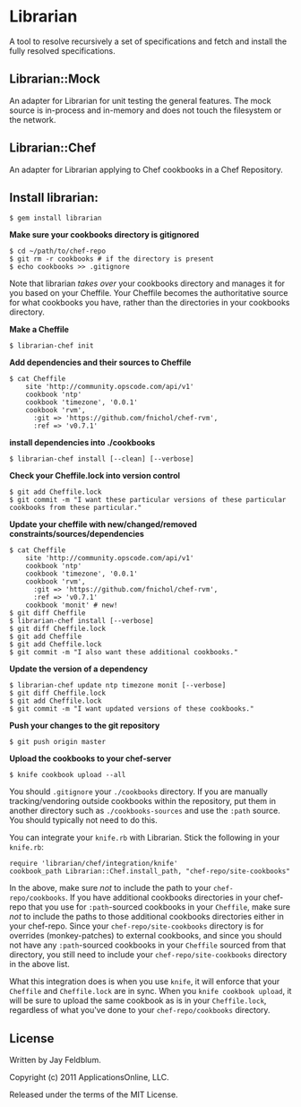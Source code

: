 Librarian
=========

A tool to resolve recursively a set of specifications and fetch and install the fully resolved specifications.

Librarian::Mock
---------------

An adapter for Librarian for unit testing the general features.
The mock source is in-process and in-memory and does not touch the filesystem or the network.

Librarian::Chef
---------------

An adapter for Librarian applying to Chef cookbooks in a Chef Repository.

## Install librarian:

    $ gem install librarian


__Make sure your cookbooks directory is gitignored__

    $ cd ~/path/to/chef-repo
    $ git rm -r cookbooks # if the directory is present
    $ echo cookbooks >> .gitignore

Note that librarian *takes over* your cookbooks directory
  and manages it for you based on your Cheffile. Your
  Cheffile becomes the authoritative source for what
  cookbooks you have, rather than the directories in your
  cookbooks directory.

__Make a Cheffile__

    $ librarian-chef init

__Add dependencies and their sources to Cheffile__

    $ cat Cheffile
        site 'http://community.opscode.com/api/v1'
        cookbook 'ntp'
        cookbook 'timezone', '0.0.1'
        cookbook 'rvm',
          :git => 'https://github.com/fnichol/chef-rvm',
          :ref => 'v0.7.1'

__install dependencies into ./cookbooks__

    $ librarian-chef install [--clean] [--verbose]

__Check your Cheffile.lock into version control__

    $ git add Cheffile.lock
    $ git commit -m "I want these particular versions of these particular cookbooks from these particular."

__Update your cheffile with new/changed/removed constraints/sources/dependencies__

    $ cat Cheffile
        site 'http://community.opscode.com/api/v1'
        cookbook 'ntp'
        cookbook 'timezone', '0.0.1'
        cookbook 'rvm',
          :git => 'https://github.com/fnichol/chef-rvm',
          :ref => 'v0.7.1'
        cookbook 'monit' # new!
    $ git diff Cheffile
    $ librarian-chef install [--verbose]
    $ git diff Cheffile.lock
    $ git add Cheffile
    $ git add Cheffile.lock
    $ git commit -m "I also want these additional cookbooks."

__Update the version of a dependency__

    $ librarian-chef update ntp timezone monit [--verbose]
    $ git diff Cheffile.lock
    $ git add Cheffile.lock
    $ git commit -m "I want updated versions of these cookbooks."

__Push your changes to the git repository__

    $ git push origin master

__Upload the cookbooks to your chef-server__

    $ knife cookbook upload --all

You should `.gitignore` your `./cookbooks` directory.
If you are manually tracking/vendoring outside cookbooks within the repository,
  put them in another directory such as `./cookbooks-sources` and use the `:path` source.
  You should typically not need to do this.

You can integrate your `knife.rb` with Librarian. Stick the following in your `knife.rb`:

    require 'librarian/chef/integration/knife'
    cookbook_path Librarian::Chef.install_path, "chef-repo/site-cookbooks"

In the above, make sure *not* to include the path to your `chef-repo/cookbooks`. If you
  have additional cookbooks directories in your chef-repo that you use for `:path`-sourced
  cookbooks in your `Cheffile`, make sure *not* to include the paths to those additional
  cookbooks directories either in your chef-repo. Since your `chef-repo/site-cookbooks`
  directory is for overrides (monkey-patches) to external cookbooks, and since you should
  not have any `:path`-sourced cookbooks in your `Cheffile` sourced from that directory,
  you still need to include your `chef-repo/site-cookbooks` directory in the above list.

What this integration does is when you use `knife`, it will enforce that your `Cheffile`
  and `Cheffile.lock` are in sync. When you `knife cookbook upload`, it will be sure to
  upload the same cookbook as is in your `Cheffile.lock`, regardless of what you've done
  to your `chef-repo/cookbooks` directory.

License
-------

Written by Jay Feldblum.

Copyright (c) 2011 ApplicationsOnline, LLC.

Released under the terms of the MIT License.
